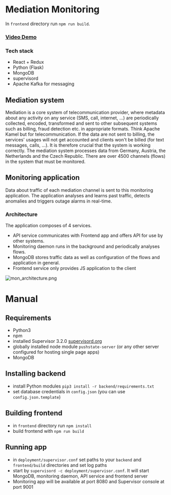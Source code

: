 # Mediation Monitoring #


In `frontend` directory run `npm run build`.

### [Video Demo](https://goo.gl/Wg5sQQ) ###

### Tech stack ###

* React + Redux
* Python (Flask)
* MongoDB
* supervisord
* Apache Kafka for messaging

## Mediation system ##
Mediation is a core system of telecommunication provider, where metadata about any activity on any service (SMS, call, internet, ...) are periodically collected, encoded, transformed and sent to other subsequent systems such as billing, fraud detection etc. in appropriate formats. Think Apache Kamel but for telecommunication. If the data are not sent to billing, the services' usages will not get accounted and clients won't be billed (for text messages, calls, ...). It is therefore crucial that the system is working correctly. The mediation system processes data from Germany, Austria, the Netherlands and the Czech Republic. There are over 4500 channels (flows) in the system that must be monitored. 
  
## Monitoring application ##
Data about traffic of each mediation channel is sent to this monitoring application. The application analyses and learns past traffic, detects anomalies and triggers outage alarms in real-time.

### Architecture ###
 The application composes of 4 services.
 * API service communicates with Frontend app and offers API for use by other systems.
 * Monitoring daemon runs in the background and periodically analyses flows.
 * MongoDB stores traffic data as well as configuration of the flows and application in general.
 * Frontend service only provides JS application to the client

![mon_architecture.png](https://bitbucket.org/repo/bGypxq/images/1574827955-mon_architecture.png)


# Manual #
## Requirements ##

- Python3 
- npm
- installed Supervisor 3.2.0 [supervisord.org](supervisord.org)
- globally installed node module `pushstate-server` (or any other server configured for hosting single page apps)
- MongoDB 

## Installing backend ##
- install Python modules `pip3 install -r backend/requirements.txt`
- set database credentials in `config.json`  (you can use `config.json.template`)

## Building frontend ##
- in `frontend` directory run `npm install`
- build frontend with `npm run build`

## Running app ##
- in `deployment/supervisor.conf` set paths to your `backend` and `frontend/build` directories and set log paths
- start by `supervisord -c deployment/supervisor.conf`. It will start MongoDB, monitoring daemon, API service and frontend server
- Monitoring app will be available at port 8080 and Supervisor console at port 9001